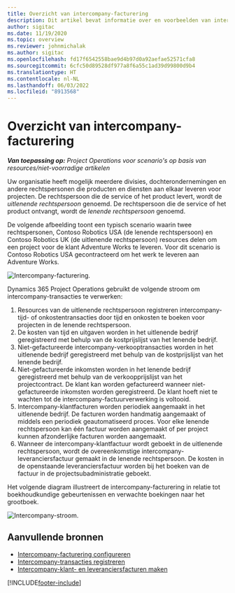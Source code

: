 ```yaml
---
title: Overzicht van intercompany-facturering
description: Dit artikel bevat informatie over en voorbeelden van intercompany-facturering voor projecten.
author: sigitac
ms.date: 11/19/2020
ms.topic: overview
ms.reviewer: johnmichalak
ms.author: sigitac
ms.openlocfilehash: fd17f6542558bae9d4b97d0a92aefae52571cfa8
ms.sourcegitcommit: 6cfc50d89528df977a8f6a55c1ad39d99800d9b4
ms.translationtype: HT
ms.contentlocale: nl-NL
ms.lasthandoff: 06/03/2022
ms.locfileid: "8913568"
---
```

# <a name="intercompany-invoicing-overview"></a>Overzicht van intercompany-facturering

_**Van toepassing op:** Project Operations voor scenario's op basis van resources/niet-voorradige artikelen_

Uw organisatie heeft mogelijk meerdere divisies, dochterondernemingen en andere rechtspersonen die producten en diensten aan elkaar leveren voor projecten. De rechtspersoon die de service of het product levert, wordt de *uitlenende rechtspersoon* genoemd. De rechtspersoon die de service of het product ontvangt, wordt de *lenende rechtspersoon* genoemd.

De volgende afbeelding toont een typisch scenario waarin twee rechtspersonen, Contoso Robotics USA (de lenende rechtspersoon) en Contoso Robotics UK (de uitlenende rechtspersoon) resources delen om een project voor de klant Adventure Works te leveren. Voor dit scenario is Contoso Robotics USA gecontracteerd om het werk te leveren aan Adventure Works.

![Intercompany-facturering.](./media/IntercompanyScenario.png) 

Dynamics 365 Project Operations gebruikt de volgende stroom om intercompany-transacties te verwerken:

1. Resources van de uitlenende rechtspersoon registreren intercompany-tijd- of onkostentransacties door tijd en onkosten te boeken voor projecten in de lenende rechtspersoon.
2. De kosten van tijd en uitgaven worden in het uitlenende bedrijf geregistreerd met behulp van de kostprijslijst van het lenende bedrijf.
3. Niet-gefactureerde intercompany-verkooptransacties worden in het uitlenende bedrijf geregistreerd met behulp van de kostprijslijst van het lenende bedrijf.
4. Niet-gefactureerde inkomsten worden in het lenende bedrijf geregistreerd met behulp van de verkoopprijslijst van het projectcontract. De klant kan worden gefactureerd wanneer niet-gefactureerde inkomsten worden geregistreerd. De klant hoeft niet te wachten tot de intercompany-factuurverwerking is voltooid.
5. Intercompany-klantfacturen worden periodiek aangemaakt in het uitlenende bedrijf. De facturen worden handmatig aangemaakt of middels een periodiek geautomatiseerd proces. Voor elke lenende rechtspersoon kan één factuur worden aangemaakt of per project kunnen afzonderlijke facturen worden aangemaakt.
6. Wanneer de intercompany-klantfactuur wordt geboekt in de uitlenende rechtspersoon, wordt de overeenkomstige intercompany-leveranciersfactuur gemaakt in de lenende rechtspersoon. De kosten in de openstaande leveranciersfactuur worden bij het boeken van de factuur in de projectsubadministratie geboekt.

Het volgende diagram illustreert de intercompany-facturering in relatie tot boekhoudkundige gebeurtenissen en verwachte boekingen naar het grootboek.

![Intercompany-stroom.](./media/IntercompanyFlow.png)

## <a name="additional-resources"></a>Aanvullende bronnen

- [Intercompany-facturering configureren](configure-intercompany-invoicing.md)
- [Intercompany-transacties registreren](create-intercompany-transactions.md)
- [Intercompany-klant- en leveranciersfacturen maken](create-intercompany-customer-vendor-invoices.md)


[!INCLUDE[footer-include](../includes/footer-banner.md)]